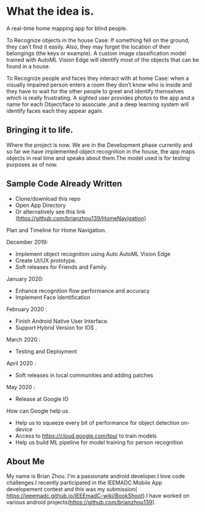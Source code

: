 # What the  idea is.

A real-time home mapping app for blind people.

To Recognize objects in the house
Case: If something fell on the ground, they can’t find it easily. Also, they may forget the location of their belongings (the keys or example).
A custom image classification model trained with AutoML Vision Edge will identify most of the objects that can be found in a house.

To Recognize people and faces they interact with at home
Case: when a visually impaired person enters a room they don’t know who is inside
and they have to wait for the other people to greet and identify themselves which is really frustrating.
A sighted user provides photos to the app and a name for each Object/face to associate ,and a deep learning system will identify faces each they appear again.

## Bringing it to life.
Where the project is now.
We are in the Development phase currently and so far we have implemented object recognition in the house, the app maps objects in real time and speaks about them.The model used is for testing purposes as of now.

## Sample Code Already Written 
* Clone/download this repo 
* Open App Directory
* Or alternatively see this link (https://github.com/brianzhou139/HomeNavigation)



Plan and Timeline for Home Navigation.

December 2019: 
* Implement  object recognition using Auto AutoML Vision Edge
* Create UI/UX prototype.
* Soft releases for Friends and Family.

January 2020:
* Enhance recognition flow performance and accuracy
* Implement Face Identification 

February 2020 :
* Finish Android Native User Interface.
* Support Hybrid Version for IOS .

March 2020 :
* Testing and Deployment

April 2020 :
* Soft releases in local communities and adding patches

May 2020 :
* Release at Google IO 

How can Google help us.
* Help us to squeeze every bit of performance for object detection on-device
* Access to https://cloud.google.com/tpu/ to train models
* Help us build ML pipeline for model training for person recognition

## About Me 
My name is Brian Zhou. I'm a passionate android developer.I love code challenges.I recently participated in the IEEMADC Mobile App developement contest and this was my submission( https://ieeemadc.github.io/IEEEmadC-wiki/BookShoot).I have worked on various android projects(https://github.com/brianzhou139). 


